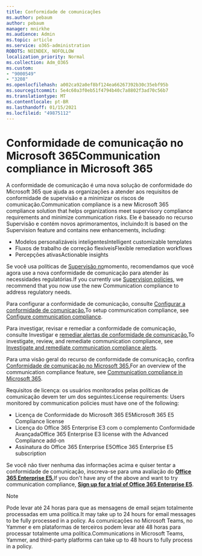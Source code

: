 ```yaml
---
title: Conformidade de comunicações
ms.author: pebaum
author: pebaum
manager: mnirkhe
ms.audience: Admin
ms.topic: article
ms.service: o365-administration
ROBOTS: NOINDEX, NOFOLLOW
localization_priority: Normal
ms.collection: Adm_O365
ms.custom:
- "9000549"
- "3208"
ms.openlocfilehash: a002ca92a0ef8bf124ea66267392b30c35ebf95b
ms.sourcegitcommit: 5e4c60a3f0eb51f4794b40c7a8802f3ad70c56b7
ms.translationtype: MT
ms.contentlocale: pt-BR
ms.lasthandoff: 01/15/2021
ms.locfileid: "49875112"
---
```

# <a name="communication-compliance-in-microsoft-365"></a><span data-ttu-id="2cc5a-102">Conformidade de comunicação no Microsoft 365</span><span class="sxs-lookup"><span data-stu-id="2cc5a-102">Communication compliance in Microsoft 365</span></span>

<span data-ttu-id="2cc5a-103">A conformidade de comunicação é uma nova solução de conformidade do Microsoft 365 que ajuda as organizações a atender aos requisitos de conformidade de supervisão e a minimizar os riscos de comunicação.</span><span class="sxs-lookup"><span data-stu-id="2cc5a-103">Communication compliance is a new Microsoft 365 compliance solution that helps organizations meet supervisory compliance requirements and minimize communication risks.</span></span> <span data-ttu-id="2cc5a-104">Ele é baseado no recurso Supervisão e contém novos aprimoramentos, incluindo:</span><span class="sxs-lookup"><span data-stu-id="2cc5a-104">It is based on the Supervision feature and contains new enhancements, including:</span></span>

- <span data-ttu-id="2cc5a-105">Modelos personalizáveis inteligentes</span><span class="sxs-lookup"><span data-stu-id="2cc5a-105">Intelligent customizable templates</span></span>
- <span data-ttu-id="2cc5a-106">Fluxos de trabalho de correção flexíveis</span><span class="sxs-lookup"><span data-stu-id="2cc5a-106">Flexible remediation workflows</span></span>
- <span data-ttu-id="2cc5a-107">Percepções ativas</span><span class="sxs-lookup"><span data-stu-id="2cc5a-107">Actionable insights</span></span>

<span data-ttu-id="2cc5a-108">Se você usa políticas de [Supervisão no](https://docs.microsoft.com/microsoft-365/compliance/supervision-policies)momento, recomendamos que você agora use a nova conformidade de comunicação para atender às necessidades regulatórias.</span><span class="sxs-lookup"><span data-stu-id="2cc5a-108">If you currently use [Supervision policies](https://docs.microsoft.com/microsoft-365/compliance/supervision-policies), we recommend that you now use the new Communication compliance to address regulatory needs.</span></span>

<span data-ttu-id="2cc5a-109">Para configurar a conformidade de comunicação, consulte [Configurar a conformidade de comunicação.](https://docs.microsoft.com/microsoft-365/compliance/communication-compliance-configure)</span><span class="sxs-lookup"><span data-stu-id="2cc5a-109">To setup communication compliance, see [Configure communication compliance](https://docs.microsoft.com/microsoft-365/compliance/communication-compliance-configure).</span></span>

<span data-ttu-id="2cc5a-110">Para investigar, revisar e remediar a conformidade de comunicação, consulte Investigar e [remediar alertas de conformidade de comunicação.](https://docs.microsoft.com/microsoft-365/compliance/communication-compliance-investigate-remediate)</span><span class="sxs-lookup"><span data-stu-id="2cc5a-110">To investigate, review, and remediate communication compliance, see [Investigate and remediate communication compliance alerts](https://docs.microsoft.com/microsoft-365/compliance/communication-compliance-investigate-remediate).</span></span>

<span data-ttu-id="2cc5a-111">Para uma visão geral do recurso de conformidade de comunicação, confira [Conformidade de comunicação no Microsoft 365.](https://docs.microsoft.com/microsoft-365/compliance/communication-compliance)</span><span class="sxs-lookup"><span data-stu-id="2cc5a-111">For an overview of the communication compliance feature, see [Communication compliance in Microsoft 365](https://docs.microsoft.com/microsoft-365/compliance/communication-compliance).</span></span>

<span data-ttu-id="2cc5a-112">Requisitos de licença: os usuários monitorados pelas políticas de comunicação devem ter um dos seguintes:</span><span class="sxs-lookup"><span data-stu-id="2cc5a-112">License requirements: Users monitored by communication policies must have one of the following:</span></span>

- <span data-ttu-id="2cc5a-113">Licença de Conformidade do Microsoft 365 E5</span><span class="sxs-lookup"><span data-stu-id="2cc5a-113">Microsoft 365 E5 Compliance license</span></span>
- <span data-ttu-id="2cc5a-114">Licença do Office 365 Enterprise E3 com o complemento Conformidade Avançada</span><span class="sxs-lookup"><span data-stu-id="2cc5a-114">Office 365 Enterprise E3 license with the Advanced Compliance add-on</span></span>
- <span data-ttu-id="2cc5a-115">Assinatura do Office 365 Enterprise E5</span><span class="sxs-lookup"><span data-stu-id="2cc5a-115">Office 365 Enterprise E5 subscription</span></span>

<span data-ttu-id="2cc5a-116">Se você não tiver nenhuma das informações acima e quiser tentar a conformidade de comunicação, inscreva-se para uma avaliação do **[Office 365 Enterprise E5.](https://go.microsoft.com/fwlink/p/?LinkID=698279)**</span><span class="sxs-lookup"><span data-stu-id="2cc5a-116">If you don't have any of the above and want to try communication compliance, **[Sign up for a trial of Office 365 Enterprise E5](https://go.microsoft.com/fwlink/p/?LinkID=698279)**.</span></span>

> [!NOTE]
> <span data-ttu-id="2cc5a-117">Pode levar até 24 horas para que as mensagens de email sejam totalmente processadas em uma política.</span><span class="sxs-lookup"><span data-stu-id="2cc5a-117">It may take up to 24 hours for email messages to be fully processed in a policy.</span></span> <span data-ttu-id="2cc5a-118">As comunicações no Microsoft Teams, no Yammer e em plataformas de terceiros podem levar até 48 horas para processar totalmente uma política.</span><span class="sxs-lookup"><span data-stu-id="2cc5a-118">Communications in Microsoft Teams, Yammer, and third-party platforms can take up to 48 hours to fully process in a policy.</span></span>
